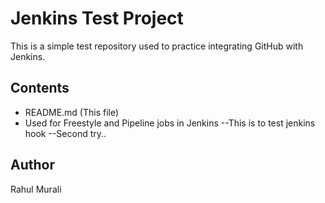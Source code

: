 # Jenkins Test Project

This is a simple test repository used to practice integrating GitHub with Jenkins.

## Contents

- README.md (This file)
- Used for Freestyle and Pipeline jobs in Jenkins
--This is to test jenkins hook
--Second try..
## Author

Rahul Murali
